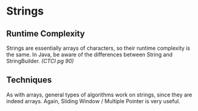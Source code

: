 # Strings

## Runtime Complexity
Strings are essentially arrays of characters, so their runtime complexity is the same. In Java, be aware of the differences between String and StringBuilder. *(CTCI pg 90)*

## Techniques
As with arrays, general types of algorithms work on strings, since they are indeed arrays. Again, Sliding Window / Multiple Pointer is very useful.